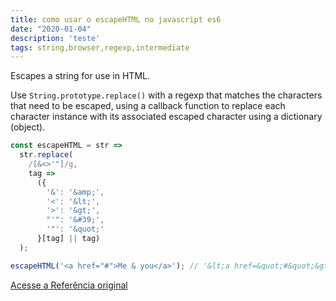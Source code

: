 ```yaml
---
title: como usar o escapeHTML no javascript es6
date: "2020-01-04"
description: 'teste'
tags: string,browser,regexp,intermediate
---
```


Escapes a string for use in HTML.

Use `String.prototype.replace()` with a regexp that matches the characters that need to be escaped, using a callback function to replace each character instance with its associated escaped character using a dictionary (object).

```js
const escapeHTML = str =>
  str.replace(
    /[&<>'"]/g,
    tag =>
      ({
        '&': '&amp;',
        '<': '&lt;',
        '>': '&gt;',
        "'": '&#39;',
        '"': '&quot;'
      }[tag] || tag)
  );
```

```js
escapeHTML('<a href="#">Me & you</a>'); // '&lt;a href=&quot;#&quot;&gt;Me &amp; you&lt;/a&gt;'
```


[Acesse a Referência original](http://github.com/30-seconds/)
